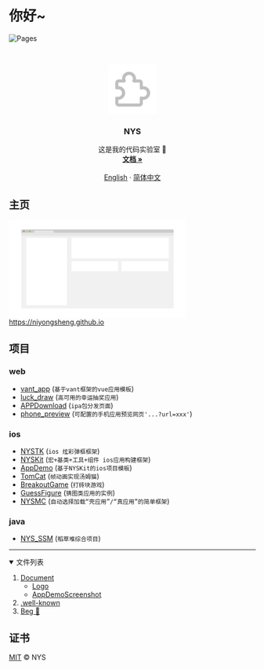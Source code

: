 # 你好~

![Pages](https://img.shields.io/badge/主页-持续开发中-brightgreen.svg?style=flat-square)

<br />
<p align="center">
  <img src="logo.png" alt="Logo" width="100" height="100">

  <h3 align="center">NYS</h3>

  <p align="center">
    这是我的代码实验室 🐶
    <br />
    <a href="https://github.com/niyongsheng/niyongsheng.github.io/"><strong>文档 »</strong></a>
    <br />
    <br />
    <a href="https://github.com/niyongsheng/niyongsheng.github.io/blob/master/README.md">English</a>
    ·
    <a href="https://github.com/niyongsheng/niyongsheng.github.io/blob/master/README_cn.md">简体中文</a>
  </p>
</p>

## 主页

<a href="https://niyongsheng.github.io">
  <img src="screenshot.png" align="center" alt="Project Screen Shot" width="360" height="200" style="img:hover{border: 2px solid red;}">
</a>
<a href="https://niyongsheng.github.io">https://niyongsheng.github.io</a>

## 项目

### web

- [vant_app](https://niyongsheng.github.io/phone_preview.html?url=https://niyongsheng.github.io/vant_app/#/) (`基于vant框架的vue应用模板`)
- [luck_draw](https://niyongsheng.github.io/luck_draw/) (`高可用的幸运抽奖应用`)
- [APPDownload](https://niyongsheng.github.io/APPDownload/) (`ipa包分发页面`)
- [phone_preview](https://niyongsheng.github.io/phone_preview.html) (`可配置的手机应用预览网页'...?url=xxx'`)

### ios

- [NYSTK](https://github.com/niyongsheng/NYSTK) (`ios 炫彩弹框框架`)
- [NYSKit](https://github.com/niyongsheng/NYSKit) (`宏+基类+工具+组件 ios应用构建框架`)
- [AppDemo](https://github.com/niyongsheng/AppDemo) (`基于NYSKit的ios项目模板`)
- [TomCat](https://github.com/niyongsheng/TomCatGame) (`帧动画实现汤姆猫`)
- [BreakoutGame](https://github.com/niyongsheng/BreakoutGame) (`打砖块游戏`)
- [GuessFigure](https://github.com/niyongsheng/GuessFigureGame) (`猜图类应用的实例`)
- [NYSMC](https://github.com/niyongsheng/NYSMC) (`自动选择加载“壳应用”/“真应用”的简单框架`)

### java

- [NYS_SSM](https://github.com/niyongsheng/NYS_SSM) (`稻草堆综合项目`)

<hr/>

<details open="open">
  <summary>文件列表</summary>
  <ol>
    <li>
      <a href="https://github.com/niyongsheng/niyongsheng.github.io/tree/master/Document">Document</a>
      <ul>
        <li><a href="https://github.com/niyongsheng/niyongsheng.github.io/tree/master/Document/Logo">Logo</a></li>
		<li><a href="https://github.com/niyongsheng/niyongsheng.github.io/tree/master/Document/AppDemoScreenshot">AppDemoScreenshot</a></li>
      </ul>
    </li>
    <li><a href="https://github.com/niyongsheng/niyongsheng.github.io/blob/master/.well-known/apple-app-site-association">.well-known</a></li>
    <li><a href="https://github.com/niyongsheng/niyongsheng.github.io/tree/master/Beg">Beg 🍭</a></li>
  </ol>
</details>

## 证书

[MIT](LICENSE) © NYS
